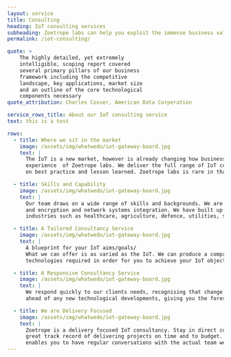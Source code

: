 ```yaml
---
layout: service
title: Consulting
heading: IoT consulting services
subheading: Zoetrope labs can help you exploit the immense business value of the IoT.
permalink: /iot-consulting/

quote: >
    The highly detailed, yet extremely
    intelligible, scoping report covered
    several primary pillars of our business
    framework including the competitive
    landscape, key applications, market size
    and an outline of the core technological
    components necessary
quote_attribution: Charles Cosser, American Data Corperation

service_rows_title: About our IoT consulting service
text: this is a test

rows:
  - title: Where we sit in the market
    image: /assets/img/whatwedo/iot-gateway-board.jpg
    text: |
      The IoT is a new market, however is already changing how business is done. While there are many IT consultancies out there, few have the IoT knowledge and 
      experience  of Zoetrope labs. We deliver the full range of IoT consultancy services from helping you to identify gaps in your IoT capability, through to advice 
      on best practice and lesson learned. Zoetrope labs is rare in that in addition to our consulting arm, we are also able to provide turn-key IoT solutions.

  - title: Skills and Capability
    image: /assets/img/whatwedo/iot-gateway-board.jpg
    text: |
      Our team draws on a wide range of skills and backgrounds. We are strong in the areas of research, wireless protocols, data analytics, machine learning, security
      and encryption and network systems integration. We have built up a considerable portfolio of diverse skill sets, gained through working in a variety of 
      industries such as healthcare, agriculture, defence, utilities, smart homes and automated factory tooling.

  - title: A Tailored Consultancy Service
    image: /assets/img/whatwedo/iot-gateway-board.jpg
    text: |
      A blueprint for your IoT aims/goals/
      What we can offer is as varied as the IoT. We can produce a comprehensive report detailing the market size, competitive landscape, key applications and core
      technologies required in order for you to achieve your IoT objectives.

  - title: A Responsive Consultancy Service
    image: /assets/img/whatwedo/iot-gateway-board.jpg
    text: |
      We respond quickly to our clients needs, recognising that change is a natural part of the IoT development cycle. We constantly monitor the industry to keep you
      ahead of any new technological developments, giving you the foresight to make more informed strategic decisions.

  - title: We are Delivery Focused
    image: /assets/img/whatwedo/iot-gateway-board.jpg
    text: |
      Zoetrope is a delivery focused IoT consultancy. Stay in direct contact with the engineers working to deliver your project.  Our Bristol based agile team has a 
      great track record of delivering projects on time and to budget. We keep the layers of a minimum; not something our bigger competitors can claim. This 
      enables you to have regular conversations with the actual team working on your project and get great results.      
---
```

